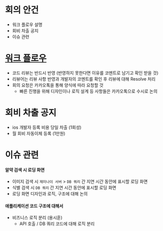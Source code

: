 # 회의 안건

- 워크 플로우 설명
- 회비 차출 공지
- 이슈 관련

# [워크 플로우](https://github.com/KNUT-Capstone-Design-team-1/wip-document/blob/main/%EC%9B%8C%ED%81%AC%ED%94%8C%EB%A1%9C%EC%9A%B0.md)

- 코드 리뷰는 반드시 반영 (반영하지 못한다면 이유를 코멘트로 남기고 확인 받을 것)
- 리뷰어는 리뷰 사항 반영과 개발자의 코멘트를 확인 후 리뷰에 대해 Resolve 처리
- 회의 요청은 카카오톡을 통해 양식에 따라 요청할 것
  - 빠른 진행을 위해 디자인이나 로직 설계 등 사항들은 카카오톡으로 수시로 논의

# 회비 차출 공지

- ios 개발자 등록 비용 당일 차출 (1회성)
- 월 회비 자동이체 등록 (1만원)

# 이슈 관련

#### 알약 검색 시 로딩 화면

- 이미지 검색 시 `제미나이 서버` > `DB 쿼리` 간 지연 시간 동안에 표시할 로딩 화면
- 식별 검색 시 `DB 쿼리` 간 지연 시간 동안에 표시할 로딩 화면
- 로딩 화면 디자인과 로직, 구조에 대해 논의

#### 애플리케이션 코드 구조에 대해서

- 비즈니스 로직 분리 (용시훈)
  - API 호출 / DB 쿼리 코드에 대해 로직 분리
